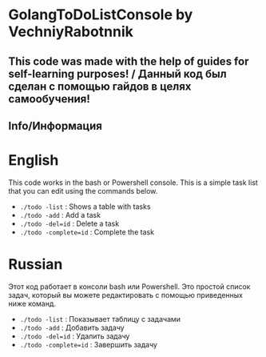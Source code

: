 # GolangToDoListConsole by VechniyRabotnnik

## This code was made with the help of guides for self-learning purposes! / Данный код был сделан с помощью гайдов в целях самообучения!

## Info/Информация

# English

This code works in the bash or Powershell console. This is a simple task list that you can edit using the commands below.

+ `./todo -list` : Shows a table with tasks
+ `./todo -add` : Add a task
+ `./todo -del=id` : Delete a task
+ `./todo -complete=id` : Complete the task

# Russian

Этот код работает в консоли bash или Powershell. Это простой список задач, который вы можете редактировать с помощью приведенных ниже команд.

+ `./todo -list` : Показывает таблицу с задачами
+ `./todo -add` : Добавить задачу
+ `./todo -del=id` : Удалить задачу
+ `./todo -complete=id` : Завершить задачу
